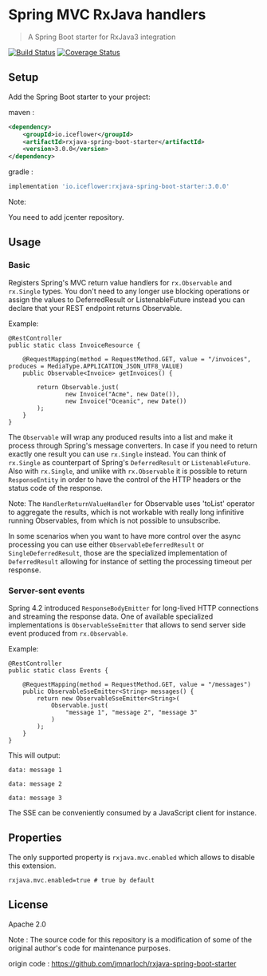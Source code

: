# Spring MVC RxJava handlers

> A Spring Boot starter for RxJava3 integration


[![Build Status](https://travis-ci.org/iceflower/rxjava-spring-boot-starter.svg?branch=master)](https://travis-ci.org/iceflower/rxjava-spring-boot-starter)
[![Coverage Status](https://coveralls.io/repos/github/iceflower/rxjava-spring-boot-starter/badge.svg?branch=master)](https://coveralls.io/github/iceflower/rxjava-spring-boot-starter?branch=master)
## Setup

Add the Spring Boot starter to your project:


maven : 
```xml
<dependency>
	<groupId>io.iceflower</groupId>
	<artifactId>rxjava-spring-boot-starter</artifactId>
	<version>3.0.0</version>
</dependency>
```

gradle : 
```groovy
implementation 'io.iceflower:rxjava-spring-boot-starter:3.0.0'
```

Note:

You need to add jcenter repository.


## Usage

### Basic

Registers Spring's MVC return value handlers for `rx.Observable` and `rx.Single` types. You don't need to any longer use
blocking operations or assign the values to DeferredResult or ListenableFuture instead you can declare that your REST
endpoint returns Observable.

Example:

```
@RestController
public static class InvoiceResource {

    @RequestMapping(method = RequestMethod.GET, value = "/invoices", produces = MediaType.APPLICATION_JSON_UTF8_VALUE)
    public Observable<Invoice> getInvoices() {

        return Observable.just(
                new Invoice("Acme", new Date()),
                new Invoice("Oceanic", new Date())
        );
    }
}
```

The `Observable` will wrap any produced results into a list and make it process through Spring's message converters.
In case if you need to return exactly one result you can use `rx.Single` instead. You can think of `rx.Single`
as counterpart of Spring's `DeferredResult` or `ListenableFuture`. Also with `rx.Single`, and unlike with `rx.Observable`
it is possible to return `ResponseEntity` in order to have the control of the HTTP headers or the status code of the
response.

Note: The `HandlerReturnValueHandler` for Observable uses 'toList' operator to aggregate the results, which
is not workable with really long infinitive running Observables, from which is not possible to unsubscribe.

In some scenarios when you want to have more control over the async processing you can use either `ObservableDeferredResult`
or `SingleDeferredResult`, those are the specialized implementation of `DeferredResult` allowing for instance of setting
the processing timeout per response.

### Server-sent events

Spring 4.2 introduced `ResponseBodyEmitter` for long-lived HTTP connections and streaming the response data. One of
available specialized implementations is `ObservableSseEmitter` that allows to send server side event produced
from `rx.Observable`.

Example:

```
@RestController
public static class Events {

    @RequestMapping(method = RequestMethod.GET, value = "/messages")
    public ObservableSseEmitter<String> messages() {
        return new ObservableSseEmitter<String>(
            Observable.just(
                "message 1", "message 2", "message 3"
            )
        );
    }
}
```

This will output:

```
data: message 1

data: message 2

data: message 3
```

The SSE can be conveniently consumed by a JavaScript client for instance.

## Properties

The only supported property is `rxjava.mvc.enabled` which allows to disable this extension.

```
rxjava.mvc.enabled=true # true by default
```

## License

Apache 2.0

Note : The source code for this repository is a modification of some of the original author's code for maintenance purposes.

origin code : https://github.com/jmnarloch/rxjava-spring-boot-starter 
